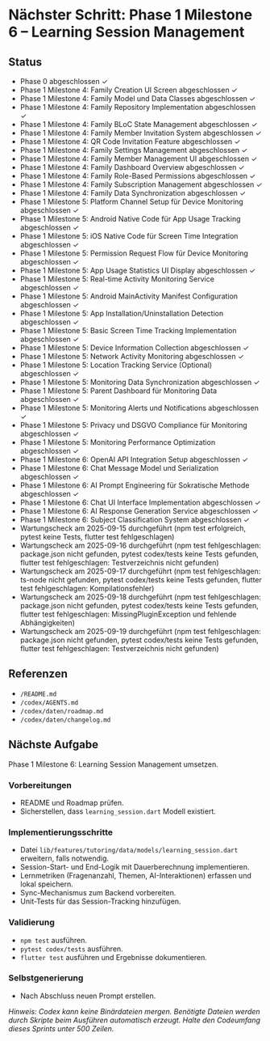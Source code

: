 # Nächster Schritt: Phase 1 Milestone 6 – Learning Session Management

## Status
- Phase 0 abgeschlossen ✓
- Phase 1 Milestone 4: Family Creation UI Screen abgeschlossen ✓
- Phase 1 Milestone 4: Family Model und Data Classes abgeschlossen ✓
- Phase 1 Milestone 4: Family Repository Implementation abgeschlossen ✓
- Phase 1 Milestone 4: Family BLoC State Management abgeschlossen ✓
- Phase 1 Milestone 4: Family Member Invitation System abgeschlossen ✓
- Phase 1 Milestone 4: QR Code Invitation Feature abgeschlossen ✓
- Phase 1 Milestone 4: Family Settings Management abgeschlossen ✓
- Phase 1 Milestone 4: Family Member Management UI abgeschlossen ✓
- Phase 1 Milestone 4: Family Dashboard Overview abgeschlossen ✓
- Phase 1 Milestone 4: Family Role-Based Permissions abgeschlossen ✓
- Phase 1 Milestone 4: Family Subscription Management abgeschlossen ✓
- Phase 1 Milestone 4: Family Data Synchronization abgeschlossen ✓
- Phase 1 Milestone 5: Platform Channel Setup für Device Monitoring abgeschlossen ✓
- Phase 1 Milestone 5: Android Native Code für App Usage Tracking abgeschlossen ✓
- Phase 1 Milestone 5: iOS Native Code für Screen Time Integration abgeschlossen ✓
- Phase 1 Milestone 5: Permission Request Flow für Device Monitoring abgeschlossen ✓
- Phase 1 Milestone 5: App Usage Statistics UI Display abgeschlossen ✓
- Phase 1 Milestone 5: Real-time Activity Monitoring Service abgeschlossen ✓
- Phase 1 Milestone 5: Android MainActivity Manifest Configuration abgeschlossen ✓
- Phase 1 Milestone 5: App Installation/Uninstallation Detection abgeschlossen ✓
- Phase 1 Milestone 5: Basic Screen Time Tracking Implementation abgeschlossen ✓
- Phase 1 Milestone 5: Device Information Collection abgeschlossen ✓
- Phase 1 Milestone 5: Network Activity Monitoring abgeschlossen ✓
- Phase 1 Milestone 5: Location Tracking Service (Optional) abgeschlossen ✓
- Phase 1 Milestone 5: Monitoring Data Synchronization abgeschlossen ✓
- Phase 1 Milestone 5: Parent Dashboard für Monitoring Data abgeschlossen ✓
- Phase 1 Milestone 5: Monitoring Alerts und Notifications abgeschlossen ✓
- Phase 1 Milestone 5: Privacy und DSGVO Compliance für Monitoring abgeschlossen ✓
- Phase 1 Milestone 5: Monitoring Performance Optimization abgeschlossen ✓
- Phase 1 Milestone 6: OpenAI API Integration Setup abgeschlossen ✓
- Phase 1 Milestone 6: Chat Message Model und Serialization abgeschlossen ✓
- Phase 1 Milestone 6: AI Prompt Engineering für Sokratische Methode abgeschlossen ✓
- Phase 1 Milestone 6: Chat UI Interface Implementation abgeschlossen ✓
- Phase 1 Milestone 6: AI Response Generation Service abgeschlossen ✓
- Phase 1 Milestone 6: Subject Classification System abgeschlossen ✓
- Wartungscheck am 2025-09-15 durchgeführt (npm test erfolgreich, pytest keine Tests, flutter test fehlgeschlagen)
- Wartungscheck am 2025-09-16 durchgeführt (npm test fehlgeschlagen: package.json nicht gefunden, pytest codex/tests keine Tests gefunden, flutter test fehlgeschlagen: Testverzeichnis nicht gefunden)
- Wartungscheck am 2025-09-17 durchgeführt (npm test fehlgeschlagen: ts-node nicht gefunden, pytest codex/tests keine Tests gefunden, flutter test fehlgeschlagen: Kompilationsfehler)
- Wartungscheck am 2025-09-18 durchgeführt (npm test fehlgeschlagen: package.json nicht gefunden, pytest codex/tests keine Tests gefunden, flutter test fehlgeschlagen: MissingPluginException und fehlende Abhängigkeiten)
- Wartungscheck am 2025-09-19 durchgeführt (npm test fehlgeschlagen: package.json nicht gefunden, pytest codex/tests keine Tests gefunden, flutter test fehlgeschlagen: Testverzeichnis nicht gefunden)

## Referenzen
- `/README.md`
- `/codex/AGENTS.md`
- `/codex/daten/roadmap.md`
- `/codex/daten/changelog.md`

## Nächste Aufgabe
Phase 1 Milestone 6: Learning Session Management umsetzen.

### Vorbereitungen
- README und Roadmap prüfen.
- Sicherstellen, dass `learning_session.dart` Modell existiert.

### Implementierungsschritte
- Datei `lib/features/tutoring/data/models/learning_session.dart` erweitern, falls notwendig.
- Session-Start- und End-Logik mit Dauerberechnung implementieren.
- Lernmetriken (Fragenanzahl, Themen, AI-Interaktionen) erfassen und lokal speichern.
- Sync-Mechanismus zum Backend vorbereiten.
- Unit-Tests für das Session-Tracking hinzufügen.

### Validierung
- `npm test` ausführen.
- `pytest codex/tests` ausführen.
- `flutter test` ausführen und Ergebnisse dokumentieren.

### Selbstgenerierung
- Nach Abschluss neuen Prompt erstellen.

*Hinweis: Codex kann keine Binärdateien mergen. Benötigte Dateien werden durch Skripte beim Ausführen automatisch erzeugt. Halte den Codeumfang dieses Sprints unter 500 Zeilen.*
